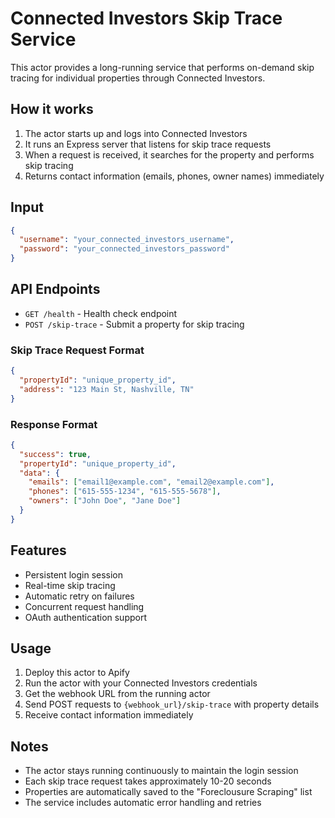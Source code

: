 # Connected Investors Skip Trace Service

This actor provides a long-running service that performs on-demand skip tracing for individual properties through Connected Investors.

## How it works

1. The actor starts up and logs into Connected Investors
2. It runs an Express server that listens for skip trace requests
3. When a request is received, it searches for the property and performs skip tracing
4. Returns contact information (emails, phones, owner names) immediately

## Input

```json
{
  "username": "your_connected_investors_username",
  "password": "your_connected_investors_password"
}
```

## API Endpoints

- `GET /health` - Health check endpoint
- `POST /skip-trace` - Submit a property for skip tracing

### Skip Trace Request Format

```json
{
  "propertyId": "unique_property_id",
  "address": "123 Main St, Nashville, TN"
}
```

### Response Format

```json
{
  "success": true,
  "propertyId": "unique_property_id",
  "data": {
    "emails": ["email1@example.com", "email2@example.com"],
    "phones": ["615-555-1234", "615-555-5678"],
    "owners": ["John Doe", "Jane Doe"]
  }
}
```

## Features

- Persistent login session
- Real-time skip tracing
- Automatic retry on failures
- Concurrent request handling
- OAuth authentication support

## Usage

1. Deploy this actor to Apify
2. Run the actor with your Connected Investors credentials
3. Get the webhook URL from the running actor
4. Send POST requests to `{webhook_url}/skip-trace` with property details
5. Receive contact information immediately

## Notes

- The actor stays running continuously to maintain the login session
- Each skip trace request takes approximately 10-20 seconds
- Properties are automatically saved to the "Foreclousure Scraping" list
- The service includes automatic error handling and retries